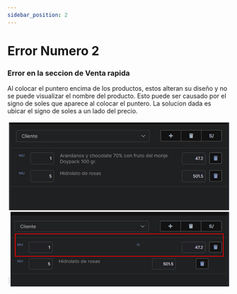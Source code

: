 ```yaml
---
sidebar_position: 2
---
```


# Error Numero 2

### Error en la seccion de Venta rapida
Al colocar el puntero encima de los productos, estos alteran su diseño y no se puede visualizar el nombre del producto. Esto puede ser causado por el signo de soles que aparece al colocar el puntero. La solucion dada es ubicar el signo de soles a un lado del precio.

![alt text](image.png)
